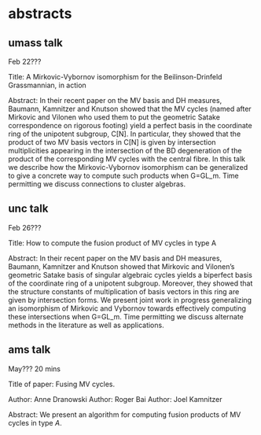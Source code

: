 # abstracts

## umass talk

Feb 22???

Title: A Mirkovic-Vybornov isomorphism for the Beilinson-Drinfeld Grassmannian, in action 

Abstract: In their recent paper on the MV basis and DH measures, Baumann, Kamnitzer and Knutson showed that the MV cycles (named after Mirkovic and Vilonen who used them to put the geometric Satake correspondence on rigorous footing) yield a perfect basis in the coordinate ring of the unipotent subgroup, C[N]. In particular, they showed that the product of two MV basis vectors in C[N] is given by intersection multiplicities appearing in the intersection of the BD degeneration of the product of the corresponding MV cycles with the central fibre. In this talk we describe how the Mirkovic-Vybornov isomorphism can be generalized to give a concrete way to compute such products when G=GL_m. Time permitting we discuss connections to cluster algebras.

## unc talk

Feb 26???

Title: How to compute the fusion product of MV cycles in type A

Abstract: In their recent paper on the MV basis and DH measures, Baumann, Kamnitzer and Knutson showed that Mirkovic and Vilonen’s geometric Satake basis of singular algebraic cycles yields a biperfect basis of the coordinate ring of a unipotent subgroup. Moreover, they showed that the structure constants of multiplication of basis vectors in this ring are given by intersection forms. We present joint work in progress generalizing an isomorphism of Mirkovic and Vybornov towards effectively computing these intersections when G=GL_m. Time permitting we discuss alternate methods in the literature as well as applications.

## ams talk

May??? 20 mins

Title of paper: Fusing MV cycles.

Author: Anne Dranowski
Author: Roger Bai
Author: Joel Kamnitzer

Abstract: We present an algorithm for computing fusion products of MV cycles in type $A$.
